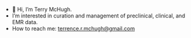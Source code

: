 - 👋      Hi, I’m Terry McHugh.
- I’m interested in curation and management of preclinical, clinical, and EMR data.
- How to reach me: terrence.r.mchugh@gmail.com

<!---
trmchugh/trmchugh is a ✨ special ✨ repository because its `README.md` (this file) appears on your GitHub profile.
You can click the Preview link to take a look at your changes.
--->
